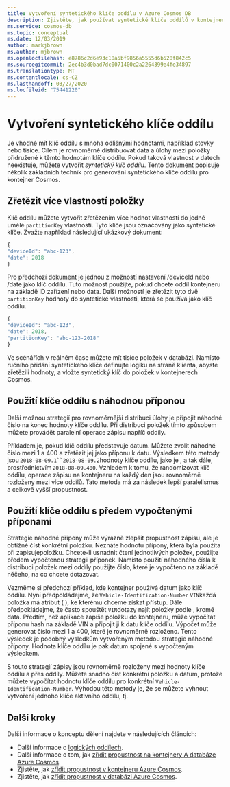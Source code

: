 ```yaml
---
title: Vytvoření syntetického klíče oddílu v Azure Cosmos DB
description: Zjistěte, jak používat syntetické klíče oddílů v kontejnerech Azure Cosmos k rovnoměrné distribuci dat a úloh mezi klíče oddílů.
ms.service: cosmos-db
ms.topic: conceptual
ms.date: 12/03/2019
author: markjbrown
ms.author: mjbrown
ms.openlocfilehash: e8786c2d6e93c18a5bf9856a5555d6b528f842c5
ms.sourcegitcommit: 2ec4b3d0bad7dc0071400c2a2264399e4fe34897
ms.translationtype: MT
ms.contentlocale: cs-CZ
ms.lasthandoff: 03/27/2020
ms.locfileid: "75441220"
---
```

# <a name="create-a-synthetic-partition-key"></a>Vytvoření syntetického klíče oddílu

Je vhodné mít klíč oddílu s mnoha odlišnými hodnotami, například stovky nebo tisíce. Cílem je rovnoměrně distribuovat data a úlohy mezi položky přidružené k těmto hodnotám klíče oddílu. Pokud taková vlastnost v datech neexistuje, můžete vytvořit *syntetický klíč oddílu*. Tento dokument popisuje několik základních technik pro generování syntetického klíče oddílu pro kontejner Cosmos.

## <a name="concatenate-multiple-properties-of-an-item"></a>Zřetězit více vlastností položky

Klíč oddílu můžete vytvořit zřetězením více hodnot vlastností do jedné umělé `partitionKey` vlastnosti. Tyto klíče jsou označovány jako syntetické klíče. Zvažte například následující ukázkový dokument:

```JavaScript
{
"deviceId": "abc-123",
"date": 2018
}
```

Pro předchozí dokument je jednou z možností nastavení /deviceId nebo /date jako klíč oddílu. Tuto možnost použijte, pokud chcete oddíl kontejneru na základě ID zařízení nebo data. Další možností je zřetězit tyto dvě `partitionKey` hodnoty do syntetické vlastnosti, která se používá jako klíč oddílu.

```JavaScript
{
"deviceId": "abc-123",
"date": 2018,
"partitionKey": "abc-123-2018"
}
```

Ve scénářích v reálném čase můžete mít tisíce položek v databázi. Namísto ručního přidání syntetického klíče definujte logiku na straně klienta, abyste zřetězili hodnoty, a vložte syntetický klíč do položek v kontejnerech Cosmos.

## <a name="use-a-partition-key-with-a-random-suffix"></a>Použití klíče oddílu s náhodnou příponou

Další možnou strategií pro rovnoměrnější distribuci úlohy je připojit náhodné číslo na konec hodnoty klíče oddílu. Při distribuci položek tímto způsobem můžete provádět paralelní operace zápisu napříč oddíly.

Příkladem je, pokud klíč oddílu představuje datum. Můžete zvolit náhodné číslo mezi 1 a 400 a zřetězit jej jako příponu k datu. Výsledkem této metody jsou `2018-08-09.1``2018-08-09.2`hodnoty klíče oddílu, jako je , a tak dále, prostřednictvím `2018-08-09.400`. Vzhledem k tomu, že randomizovat klíč oddílu, operace zápisu na kontejneru na každý den jsou rovnoměrně rozloženy mezi více oddílů. Tato metoda má za následek lepší paralelismus a celkově vyšší propustnost.

## <a name="use-a-partition-key-with-pre-calculated-suffixes"></a>Použití klíče oddílu s předem vypočtenými příponami 

Strategie náhodné přípony může výrazně zlepšit propustnost zápisu, ale je obtížné číst konkrétní položku. Neznáte hodnotu přípony, která byla použita při zapisujepoložku. Chcete-li usnadnit čtení jednotlivých položek, použijte předem vypočtenou strategii příponek. Namísto použití náhodného čísla k distribuci položek mezi oddíly použijte číslo, které je vypočteno na základě něčeho, na co chcete dotazovat.

Vezměme si předchozí příklad, kde kontejner používá datum jako klíč oddílu. Nyní předpokládejme, že `Vehicle-Identification-Number` `VIN`každá položka má atribut ( ), ke kterému chceme získat přístup. Dále předpokládejme, že často spouštět `VIN`dotazy najít položky podle , kromě data. Předtím, než aplikace zapíše položku do kontejneru, může vypočítat příponu hash na základě VIN a připojit ji k datu klíče oddílu. Výpočet může generovat číslo mezi 1 a 400, které je rovnoměrně rozloženo. Tento výsledek je podobný výsledkům vytvořeným metodou strategie náhodné přípony. Hodnota klíče oddílu je pak datum spojené s vypočteným výsledkem.

S touto strategií zápisy jsou rovnoměrně rozloženy mezi hodnoty klíče oddílu a přes oddíly. Můžete snadno číst konkrétní položku a datum, protože můžete vypočítat hodnotu klíče oddílu pro konkrétní `Vehicle-Identification-Number`. Výhodou této metody je, že se můžete vyhnout vytvoření jednoho klíče aktivního oddílu, tj. 

## <a name="next-steps"></a>Další kroky

Další informace o konceptu dělení najdete v následujících článcích:

* Další informace o [logických oddílech](partition-data.md).
* Další informace o tom, jak [zřídit propustnost na kontejnery A databáze Azure Cosmos](set-throughput.md).
* Zjistěte, jak [zřídit propustnost v kontejneru Azure Cosmos](how-to-provision-container-throughput.md).
* Zjistěte, jak [zřídit propustnost v databázi Azure Cosmos](how-to-provision-database-throughput.md).
